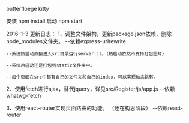 butterfloege kitty

安装
npm install
启动
npm start

2016-1-3 更新日志：
1、调整文件架构，更新package.json依赖，删除node_modules文件夹。				 --依赖express-urlrewrite

	--系统热启动直接进入src目录运行server.js。（热启动依然不支持打包图片）	

	--系统冷启动还是打包到static文件夹中。

	--每个页面在src中都有自己的文件夹和自己的index，可以实现动态跳转。

2、使用fetch进行ajax，替代jquery，详见src/Register/js/app.js                 --依赖whatwg-fetch

3、使用react-router实现页面路由的功能。	（还在构思阶段）                     --依赖react-router